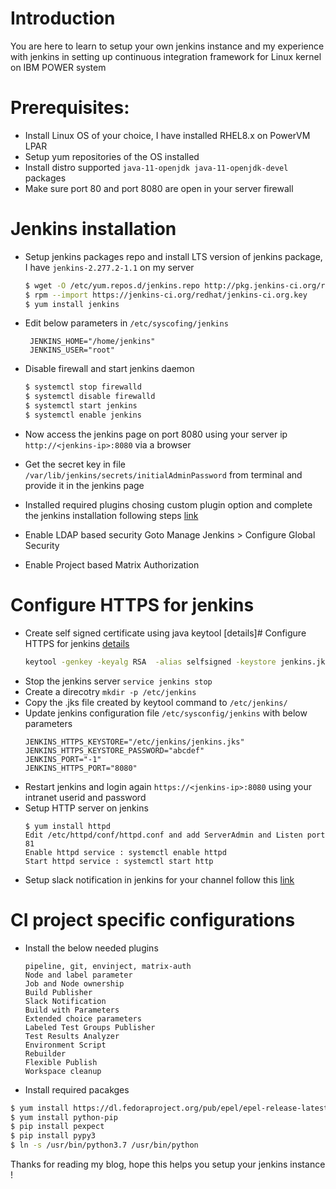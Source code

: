 # Introduction
You are here to learn to setup your own jenkins instance and my experience with jenkins in setting up continuous integration framework for Linux kernel on IBM POWER system

# Prerequisites:
  * Install Linux OS of your choice, I have installed RHEL8.x on PowerVM LPAR
  * Setup yum repositories of the OS installed
  * Install distro supported `java-11-openjdk java-11-openjdk-devel` packages
  * Make sure port 80 and port 8080 are open in your server firewall
 
# Jenkins installation

  * Setup jenkins packages repo and install LTS version of jenkins package, I have `jenkins-2.277.2-1.1` on my server
      ```bash
      $ wget -O /etc/yum.repos.d/jenkins.repo http://pkg.jenkins-ci.org/redhat-stable/jenkins.repo
      $ rpm --import https://jenkins-ci.org/redhat/jenkins-ci.org.key
      $ yum install jenkins
      ```
  * Edit below parameters in `/etc/syscofing/jenkins`
     ```
      JENKINS_HOME="/home/jenkins"
      JENKINS_USER="root"
     ```

  * Disable firewall and start jenkins daemon
      ```bash
      $ systemctl stop firewalld
      $ systemctl disable firewalld
      $ systemctl start jenkins 
      $ systemctl enable jenkins
      ```
  * Now access the jenkins page on port 8080 using your server ip `http://<jenkins-ip>:8080` via a browser
  * Get the secret key in file `/var/lib/jenkins/secrets/initialAdminPassword` from terminal and provide it in the jenkins page
  * Installed required plugins chosing custom plugin option and complete the jenkins installation following steps [link](https://devopscube.com/install-configure-jenkins-2-centos-redhat-servers)
  * Enable LDAP based security Goto Manage Jenkins > Configure Global Security
  * Enable Project based Matrix Authorization

# Configure HTTPS for jenkins

  * Create self signed certificate using java keytool [details]# Configure HTTPS for jenkins [details](https://aboutssl.org/how-to-create-a-self-signed-certificate-using-java-keytool/)
      ```bash
      keytool -genkey -keyalg RSA  -alias selfsigned -keystore jenkins.jks -storepass <passwd>  -validity 3650 -keysize 2048
      ```
  * Stop the jenkins server `service jenkins stop`
  * Create a direcotry `mkdir -p /etc/jenkins`
  * Copy the .jks file created by keytool command to `/etc/jenkins/`
  * Update jenkins configuration file `/etc/sysconfig/jenkins` with below parameters
      ```
      JENKINS_HTTPS_KEYSTORE="/etc/jenkins/jenkins.jks"
      JENKINS_HTTPS_KEYSTORE_PASSWORD="abcdef"
      JENKINS_PORT="-1"
      JENKINS_HTTPS_PORT="8080"
      ```
  * Restart jenkins and login again `https://<jenkins-ip>:8080` using your intranet userid and password
  * Setup HTTP server on jenkins
      ```
      $ yum install httpd
      Edit /etc/httpd/conf/httpd.conf and add ServerAdmin and Listen port 81
      Enable httpd service : systemctl enable httpd
      Start httpd service : systemctl start http
      ```
  * Setup slack notification in jenkins for your channel follow this [link](https://slack.com/apps/A0F7VRFKN-jenkins-ci?next_id=0&tab=settings)

# CI project specific configurations

  * Install the below needed plugins
      ```
      pipeline, git, envinject, matrix-auth 
      Node and label parameter
      Job and Node ownership
      Build Publisher
      Slack Notification
      Build with Parameters
      Extended choice parameters
      Labeled Test Groups Publisher
      Test Results Analyzer
      Environment Script
      Rebuilder
      Flexible Publish
      Workspace cleanup
      ```

  * Install required pacakges

  ```bash
  $ yum install https://dl.fedoraproject.org/pub/epel/epel-release-latest-8.noarch.rpm
  $ yum install python-pip
  $ pip install pexpect
  $ pip install pypy3
  $ ln -s /usr/bin/python3.7 /usr/bin/python
  ```

Thanks for reading my blog, hope this helps you setup your jenkins instance !
